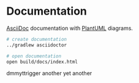 # Documentation
[AsciiDoc](https://docs.asciidoctor.org/asciidoc/latest/) documentation with [PlantUML](https://plantuml.com/) diagrams.

```bash
# create documentation
../gradlew asciidoctor

# open documentation
open build/docs/index.html
```

dmmyttrigger another yet another

